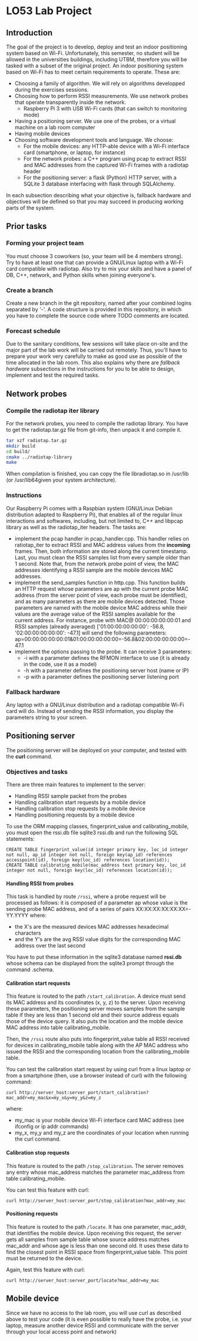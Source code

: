 # LO53 Lab Project

## Introduction

The goal of the project is to develop, deploy and test an indoor positioning system based on Wi-Fi. Unfortunately, this semester, no student will be allowed in the universities buildings, including UTBM, therefore you will be tasked with a subset of the original project.
An indoor positioning system based on Wi-Fi has to meet certain requirements to operate. These are:

- Choosing a family of algorithm. We will rely on algorithms developped during the exercises sessions.
- Choosing how to perform RSSI measurements. We use network probes that operate transparently inside the network.
    - Raspberry Pi 3 with USB Wi-Fi cards (that can switch to monitoring mode)
- Having a positioning server. We use one of the probes, or a virtual machine on a lab room computer
- Having mobile devices
- Choosing software development tools and language. We choose:
    - For the mobile devices: any HTTP-able device with a Wi-Fi interface card (smartphone, or laptop, for instance)
    - For the network probes: a C++ program using pcap to extract RSSI and MAC addresses from the captured Wi-Fi frames with a radiotap header
    - For the positioning server: a flask (Python) HTTP server, with a SQLite 3 database interfacing with flask through SQLAlchemy.

In each subsection describing what your objective is, fallback hardware and objectives will be defined so that you may succeed in producing working parts of the system.

## Prior tasks

### Forming your project team

You must choose 3 coworkers (so, your team will be 4 members strong). Try to have at least one that can provide a GNU/Linux laptop with a Wi-Fi card compatible with radiotap. Also try to mix your skills and have a panel of DB, C++, network, and Python skills when joining everyone's.

### Create a branch

Create a new branch in the git repository, named after your combined logins separated by '-'. A code structure is provided in this repository, in which you have to complete the source code where TODO comments are located.

### Forecast schedule

Due to the sanitary conditions, few sessions will take place on-site and the major part of the lab work will be carried out remotely. Thus, you'll have to prepare your work very carefully to make as good use as possible of the time allocated in the lab room. This also explains why there are _fallback hardware_ subsections in the instructions for you to be able to design, implement and test the required tasks.

## Network probes

### Compile the radiotap iter library

For the network probes, you need to compile the radiotap library. You have to get the radiotap.tar.gz file from git-info, then unpack it and compile it.

```bash
tar xzf radiotap.tar.gz
mkdir build
cd build/
cmake ../radiotap-library
make
```

When compilation is finished, you can copy the file libradiotap.so in /usr/lib (or /usr/lib64given your system architecture).

### Instructions

Our Raspberry Pi comes with a Raspbian system (GNU/Linux Debian distribution adapted to Raspberry Pi), that enables all of the regular linux interactions and softwares, including, but not limited to, C++ and libpcap library as well as the radiotap_iter headers.
The tasks are:

- implement the pcap handler in pcap_handler.cpp. This handler relies on ratiotap_iter to extract RSSI and MAC address values from the **incoming** frames. Then, both information are stored along the current timestamp. Last, you must clean the RSSI samples list from every sample older than 1 second. Note that, from the network probe point of view, the MAC addresses identifying a RSSI sample are the mobile devices MAC addresses.
- implement the send_samples function in http.cpp. This function builds an HTTP request whose parameters are ap with the current probe MAC address (from the server point of view, each probe must be identified), and as many parameters as there are mobile devices detected. Those parameters are named with the mobile device MAC address while their values are the average value of the RSSI samples available for the current address. For instance, probe with MAC@ 00:00:00:00:00:01 and RSSI samples (already averaged) ['01:00:00:00:00:00': -56.8, '02:00:00:00:00:00': -47.1] will send the following parameters: ap=00:00:00:00:00:01&01:00:00:00:00:00=-56.8&02:00:00:00:00:00=-47.1
- implement the options passing to the probe. It can receive 3 parameters:
    - -i with a parameter defines the RFMON interface to use (it is already in the code, use it as a model)
    - -h with a parameter defines the positioning server host (name or IP)
    - -p with a parameter defines the positioning server listening port

### Fallback hardware

Any laptop with a GNU/Linux distribution and a radiotap compatible Wi-Fi card will do. Instead of sending the RSSI information, you display the parameters string to your screen.

## Positioning server

The positioning server will be deployed on your computer, and tested with the **curl** command.

### Objectives and tasks

There are three main features to implement to the server:

- Handling RSSI sample packet from the probes
- Handling calibration start requests by a mobile device
- Handling calibration stop requests by a mobile device
- Handling positioning requests by a mobile device

To use the ORM mapping classes, fingerprint_value and calibrating_mobile, you must open the rssi.db file sqlite3 rssi.db and run the following SQL statements:

    CREATE TABLE fingerprint_value(id integer primary key, loc_id integer not null, ap_id integer not null, foreign key(ap_id) references accesspoint(id), foreign key(loc_id) references location(id));
    CREATE TABLE calibrating_mobile(mac_address text primary key, loc_id integer not null, foreign key(loc_id) references location(id));

#### Handling RSSI from probes

This task is handled by route `/rssi`, where a probe request will be processed as follows: it is composed of a parameter ap whose value is the sending probe MAC address, and of a series of pairs XX:XX:XX:XX:XX:XX=-YY.YYYY where:

- the X's are the measured devices MAC addresses hexadecimal characters
- and the Y's are the avg RSSI value digits for the corresponding MAC address over the last second

You have to put these information in the sqlite3 database named **rssi.db** whose schema can be displayed from the sqlite3 prompt through the command .schema.

#### Calibration start requests

This feature is routed to the path `/start_calibration`. A device must send its MAC address and its coordinates (x, y, z) to the server. Upon receiving these parameters, the positioning server moves samples from the sample table if they are less than 1 second old and their source address equals those of the device query. It also puts the location and the mobile device MAC address into table calibrating_mobile.

Then, the `/rssi` route also puts into fingerprint_value table all RSSI received for devices in calibrating_mobile table along with the AP MAC address who issued the RSSI and the corresponding location from the calibrating_mobile table.

You can test the calibration start request by using curl from a linux laptop or from a smartphone (then, use a browser instead of curl) with the following command:

    curl http://server_host:server_port/start_calibration?mac_addr=my_mac&x=my_x&y=my_y&z=my_z

where:

- my_mac is your mobile device Wi-Fi interface card MAC address (see ifconfig or ip addr commands)
- my_x, my_y and my_z are the coordinates of your location when running the curl command.

#### Calibration stop requests

This feature is routed to the path `/stop_calibration`. The server removes any entry whose mac_address matches the parameter mac_address from table calibrating_mobile.

You can test this feature with curl:

    curl http://server_host:server_port/stop_calibration?mac_addr=my_mac

#### Positioning requests

This feature is routed to the path `/locate`. It has one parameter, mac_addr, that identifies the mobile device. Upon receiving this request, the server gets all samples from sample table whose source address matches mac_addr and whose age is less than one second old. It uses these data to find the closest point in RSSI space from fingerprint_value table. This point must be returned to the device.

Again, test this feature with curl:

    curl http://server_host:server_port/locate?mac_addr=my_mac

## Mobile device

Since we have no access to the lab room, you will use curl as described above to test your code (it is even possible to really have the probe, i.e. your laptop, measure another device RSSI and communicate with the server through your local access point and network)
